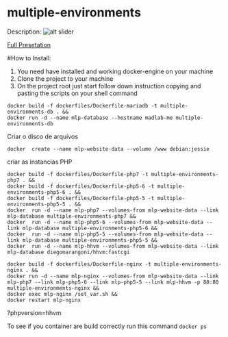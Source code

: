 # multiple-environments

Description:
![alt slider](http://cdn.madlabbrazil.com/ex05.jpg)

[Full Presetation](https://docs.google.com/presentation/d/1DReA_GDzy6HvG0TJ1Ry-CQlmVhuNZsEbXi7VGO3-f3k/edit?usp=sharing)


#How to Install:
1. You need have installed and working docker-engine on your machine
2. Clone the project to your machine
3. On the project root just start follow down instruction copying and pasting the scripts on your shell command

```
docker build -f dockerfiles/Dockerfile-mariadb -t multiple-environments-db . &&
docker run -d --name mlp-database --hostname madlab-me multiple-environments-db

```

Criar o disco de arquivos
```
docker  create --name mlp-website-data --volume /www debian:jessie

```

criar as instancias PHP
```
docker build -f dockerfiles/Dockerfile-php7 -t multiple-environments-php7 . &&
docker build -f dockerfiles/Dockerfile-php5-6 -t multiple-environments-php5-6 . &&
docker build -f dockerfiles/Dockerfile-php5-5 -t multiple-environments-php5-5 . &&
docker  run -d --name mlp-php7 --volumes-from mlp-website-data --link mlp-database multiple-environments-php7 &&
docker  run -d --name mlp-php5-6 --volumes-from mlp-website-data --link mlp-database multiple-environments-php5-6 &&
docker  run -d --name mlp-php5-5 --volumes-from mlp-website-data --link mlp-database multiple-environments-php5-5 &&
docker  run -d --name mlp-hhvm --volumes-from mlp-website-data --link mlp-database diegomarangoni/hhvm:fastcgi

```

```
docker build -f dockerfiles/Dockerfile-nginx -t multiple-environments-nginx . &&
docker run -d --name mlp-nginx --volumes-from mlp-website-data --link mlp-php7 --link mlp-php5-6 --link mlp-php5-5 --link mlp-hhvm -p 80:80  multiple-environments-nginx &&
docker exec mlp-nginx /set_var.sh &&
docker restart mlp-nginx
```

?phpversion=hhvm

To see if you container are build correctly run this command `docker ps`

